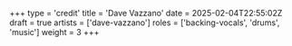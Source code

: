 +++
type = 'credit'
title = 'Dave Vazzano'
date = 2025-02-04T22:55:02Z
draft = true
artists = ['dave-vazzano']
roles = ['backing-vocals', 'drums', 'music']
weight = 3
+++
